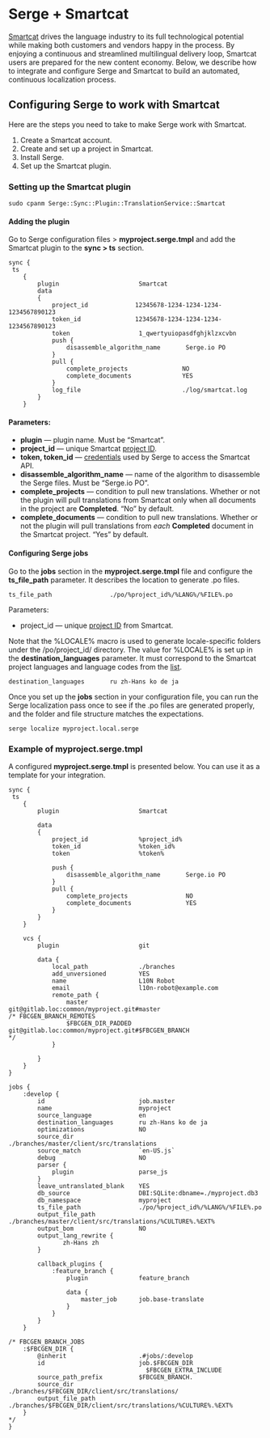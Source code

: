 # Serge + Smartcat
[Smartcat](https://www.smartcat.ai/) drives the language industry to its full technological potential while making both customers and vendors happy in the process. By enjoying a continuous and streamlined multilingual delivery loop, Smartcat users are prepared for the new content economy. Below, we describe how to integrate and configure Serge and Smartcat to build an automated, continuous localization process.

## Configuring Serge to work with Smartcat
Here are the steps you need to take to make Serge work with Smartcat.

1. Create a Smartcat account.
2. Create and set up a project in Smartcat.
3. Install Serge.
4. Set up the Smartcat plugin.

### Setting up the Smartcat plugin
```
sudo cpanm Serge::Sync::Plugin::TranslationService::Smartcat
```

#### Adding the plugin
Go to Serge configuration files > **myproject.serge.tmpl** and add the Smartcat plugin to the **sync > ts** section.
```
sync {
 ts
    {
        plugin                      Smartcat
        data
        {
            project_id             12345678-1234-1234-1234-1234567890123
            token_id               12345678-1234-1234-1234-1234567890123
            token                   1_qwertyuiopasdfghjklzxcvbn
            push {
                disassemble_algorithm_name       Serge.io PO
            }
            pull {
                complete_projects               NO
                complete_documents              YES
            }
            log_file                            ./log/smartcat.log
        }
    }
```

#### Parameters:
* **plugin** — plugin name. Must be “Smartcat”.
* **project_id** — unique Smartcat [project ID](https://help.smartcat.ai/hc/en-us/articles/115002522912-What-is-Smartcat-project-ID).
* **token, token_id** — [credentials](https://help.smartcat.ai/hc/en-us/articles/115002475012-Getting-Started-with-SmartCAT-API) used by Serge to access the Smartcat API. 
* **disassemble_algorithm_name** — name of the algorithm to disassemble the Serge files. Must be “Serge.io PO”.
* **complete_projects** — condition to pull new translations. Whether or not the plugin will pull translations from Smartcat only when all documents in the project are **Completed**. “No” by default. 
* **complete_documents** — condition to pull new translations. Whether or not the plugin will pull translations from *each* **Completed** document in the Smartcat project. “Yes” by default.

#### Configuring Serge jobs
Go to the **jobs** section in the **myproject.serge.tmpl** file and configure the **ts_file_path** parameter. It describes the location to generate .po files.
```
ts_file_path                ./po/%project_id%/%LANG%/%FILE%.po
```
Parameters:
* project_id — unique [project ID](https://help.smartcat.ai/hc/en-us/articles/115002522912-What-is-Smartcat-project-ID) from Smartcat.

Note that the %LOCALE% macro is used to generate locale-specific folders under the /po/project_id/ directory. The value for %LOCALE% is set up in the **destination_languages** parameter. It must correspond to the Smartcat project languages and language codes from the [list](https://help.smartcat.ai/hc/en-us/articles/360004895371-Supported-languages-and-language-codes).
```
destination_languages       ru zh-Hans ko de ja
```
Once you set up the **jobs** section in your configuration file, you can run the Serge localization pass once to see if the .po files are generated properly, and the folder and file structure matches the expectations.
```
serge localize myproject.local.serge
```

### Example of myproject.serge.tmpl
A configured **myproject.serge.tmpl** is presented below. You can use it as a template for your integration.
```
sync {
 ts
    {
        plugin                      Smartcat

        data
        {
            project_id              %project_id%
            token_id                %token_id%
            token                   %token%

            push {
                disassemble_algorithm_name       Serge.io PO
            }
            pull {
                complete_projects                NO
                complete_documents               YES
            }
        }
    }

    vcs {
        plugin                      git

        data {
            local_path              ./branches
            add_unversioned         YES
            name                    L10N Robot
            email                   l10n-robot@example.com
            remote_path {
                master             git@gitlab.loc:common/myproject.git#master
/* FBCGEN_BRANCH_REMOTES
                $FBCGEN_DIR_PADDED  git@gitlab.loc:common/myproject.git#$FBCGEN_BRANCH
*/
            }

        }
    }
}

jobs {
    :develop {
        id                          job.master
        name                        myproject
        source_language             en
        destination_languages       ru zh-Hans ko de ja
        optimizations               NO
        source_dir                  ./branches/master/client/src/translations
        source_match                `en-US.js`
        debug                       NO
        parser {
            plugin                  parse_js
        }
        leave_untranslated_blank    YES
        db_source                   DBI:SQLite:dbname=./myproject.db3
        db_namespace                myproject
        ts_file_path                ./po/%project_id%/%LANG%/%FILE%.po
        output_file_path            ./branches/master/client/src/translations/%CULTURE%.%EXT%
        output_bom                  NO
        output_lang_rewrite {
               zh-Hans zh
        }

        callback_plugins {
            :feature_branch {
                plugin              feature_branch

                data {
                    master_job      job.base-translate
                }
            }
        }
    }

/* FBCGEN_BRANCH_JOBS
    :$FBCGEN_DIR {
        @inherit                    .#jobs/:develop
        id                          job.$FBCGEN_DIR
                                      $FBCGEN_EXTRA_INCLUDE
        source_path_prefix          $FBCGEN_BRANCH.
        source_dir                  ./branches/$FBCGEN_DIR/client/src/translations/
        output_file_path            ./branches/$FBCGEN_DIR/client/src/translations/%CULTURE%.%EXT%
    }
*/
}
```
